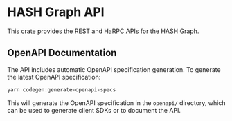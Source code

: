 # HASH Graph API

This crate provides the REST and HaRPC APIs for the HASH Graph.

## OpenAPI Documentation

The API includes automatic OpenAPI specification generation. To generate the latest OpenAPI
specification:

```bash
yarn codegen:generate-openapi-specs
```

This will generate the OpenAPI specification in the `openapi/` directory, which can be used
to generate client SDKs or to document the API.
